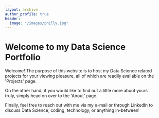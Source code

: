 ```yaml
---
layout: archive
author_profile: true
header:
  image: "/images/philly.jpg"
---
```


# Welcome to my Data Science Portfolio
Welcome! The purpose of this website is to host my Data Science related projects for your viewing pleasure, all of which are readily available on the 'Projects' page.

On the other hand, if you would like to find out a little more about yours truly, simply head on over to the 'About' page.

Finally, feel free to reach out with me via my e-mail or through LinkedIn to discuss Data Science, coding, technology, or anything in-between!
